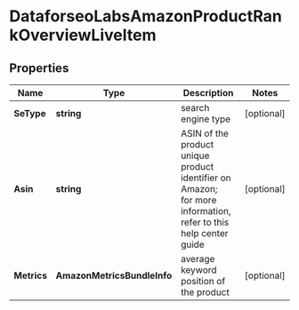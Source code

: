 # DataforseoLabsAmazonProductRankOverviewLiveItem


## Properties

| Name | Type | Description | Notes |
|------------ | ------------- | ------------- | -------------|
**SeType** | **string** | search engine type |[optional]|
**Asin** | **string** | ASIN of the product<br>unique product identifier on Amazon;<br>for more information, refer to this help center guide |[optional]|
**Metrics** | **AmazonMetricsBundleInfo** | average keyword position of the product |[optional]|